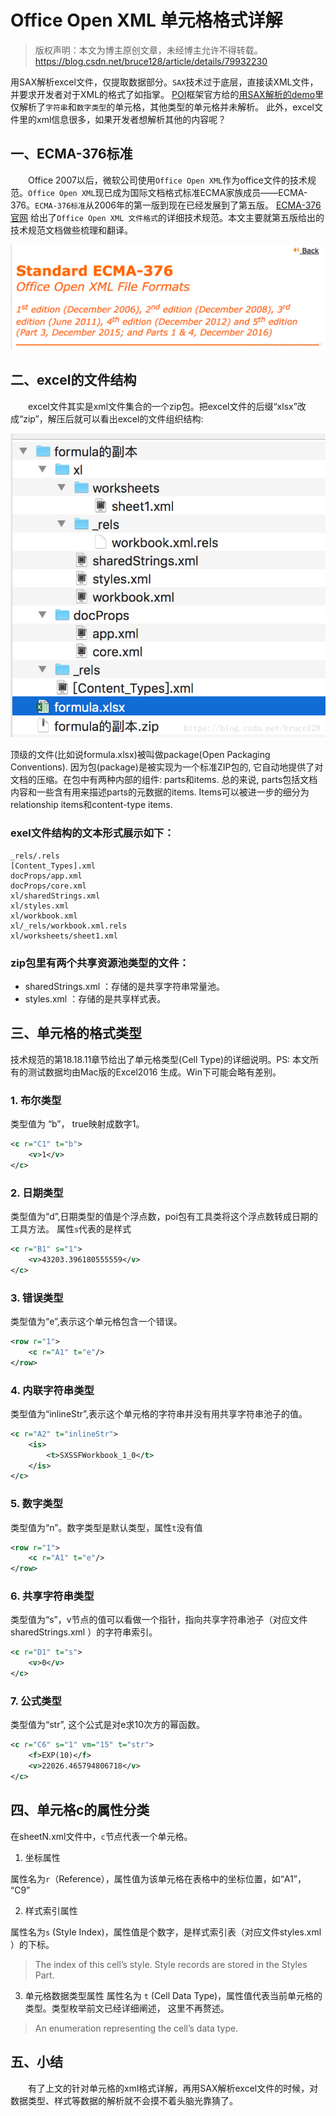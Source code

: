 # Office Open XML 单元格格式详解

> 版权声明：本文为博主原创文章，未经博主允许不得转载。
> https://blog.csdn.net/bruce128/article/details/79932230

用SAX解析excel文件，仅提取数据部分。`SAX`技术过于底层，直接读XML文件，并要求开发者对于XML的格式了如指掌。
[POI](http://poi.apache.org/index.html)框架官方给的[用SAX解析的demo](http://poi.apache.org/components/spreadsheet/examples.html)里仅解析了`字符串`和`数字类型`的单元格，其他类型的单元格并未解析。
此外，excel文件里的xml信息很多，如果开发者想解析其他的内容呢？

## 一、ECMA-376标准

  Office 2007以后，微软公司使用`Office Open XML`作为office文件的技术规范。`Office Open XML`现已成为国际文档格式标准ECMA家族成员——ECMA-376。`ECMA-376标准`从2006年的第一版到现在已经发展到了第五版。 [ECMA-376官网](http://www.ecma-international.org/publications/standards/Ecma-376.htm)  给出了`Office Open XML 文件格式`的详细技术规范。本文主要就第五版给出的技术规范文档做些梳理和翻译。

![ECMA-376](images/ECMA-376.png)

## 二、excel的文件结构

  excel文件其实是xml文件集合的一个zip包。把excel文件的后缀“xlsx”改成“zip”，解压后就可以看出excel的文件组织结构: 

![XLSX Package](images/xlsx-package.png)

顶级的文件(比如说formula.xlsx)被叫做package(Open Packaging Conventions). 因为包(package)是被实现为一个标准ZIP包的, 它自动地提供了对文档的压缩。在包中有两种内部的组件: parts和items. 总的来说, parts包括文档内容和一些含有用来描述parts的元数据的items. Items可以被进一步的细分为relationship items和content-type items.

### exel文件结构的文本形式展示如下：

```
_rels/.rels
[Content_Types].xml
docProps/app.xml
docProps/core.xml
xl/sharedStrings.xml
xl/styles.xml
xl/workbook.xml
xl/_rels/workbook.xml.rels
xl/worksheets/sheet1.xml
```

### zip包里有两个共享资源池类型的文件：

* sharedStrings.xml ：存储的是共享字符串常量池。
* styles.xml ：存储的是共享样式表。

## 三、单元格的格式类型

技术规范的第18.18.11章节给出了单元格类型(Cell Type)的详细说明。PS: 本文所有的测试数据均由Mac版的Excel2016 生成。Win下可能会略有差别。

### 1. 布尔类型

类型值为 “b”， true映射成数字1。

```XML
<c r="C1" t="b">
    <v>1</v>
</c>
```

### 2. 日期类型

类型值为“d”,日期类型的值是个浮点数，poi包有工具类将这个浮点数转成日期的工具方法。
属性`s`代表的是样式

```XML
<c r="B1" s="1">
    <v>43203.396180555559</v>
</c>
```

### 3. 错误类型

类型值为“e”,表示这个单元格包含一个错误。

```XML
<row r="1">
    <c r="A1" t="e"/>
</row>
```

### 4. 内联字符串类型

类型值为“inlineStr”,表示这个单元格的字符串并没有用共享字符串池子的值。

```XML
<c r="A2" t="inlineStr">
    <is>
        <t>SXSSFWorkbook_1_0</t>
    </is>
</c>
```

### 5. 数字类型

类型值为“n”。数字类型是默认类型，属性`t`没有值

```XML
<row r="1">
    <c r="A1" t="e"/>
</row>
```

### 6. 共享字符串类型

类型值为“s”，v节点的值可以看做一个指针，指向共享字符串池子（对应文件sharedStrings.xml ）的字符串索引。

```XML
<c r="D1" t="s">
    <v>0</v>
</c>
```

### 7. 公式类型

类型值为“str”, 这个公式是对e求10次方的幂函数。

```XML
<c r="C6" s="1" vm="15" t="str">
    <f>EXP(10)</f>
    <v>22026.465794806718</v>
</c>
```

## 四、单元格c的属性分类

在sheetN.xml文件中，`c`节点代表一个单元格。

1. 坐标属性

属性名为`r`（Reference），属性值为该单元格在表格中的坐标位置，如“A1”， “C9”

2. 样式索引属性

属性名为`s` (Style Index)，属性值是个数字，是样式索引表（对应文件styles.xml ）的下标。

> The index of this cell’s style. Style records are stored in the Styles Part.

3. 单元格数据类型属性
属性名为 `t` (Cell Data Type)，属性值代表当前单元格的类型。类型枚举前文已经详细阐述， 这里不再赘述。

> An enumeration representing the cell’s data type.

## 五、小结

  有了上文的针对单元格的xml格式详解，再用SAX解析excel文件的时候，对数据类型、样式等数据的解析就不会摸不着头脑光靠猜了。